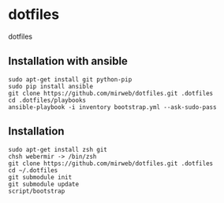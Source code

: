 dotfiles
========

dotfiles

Installation with ansible
-------------------------
    sudo apt-get install git python-pip
    sudo pip install ansible
    git clone https://github.com/mirweb/dotfiles.git .dotfiles
    cd .dotfiles/playbooks
    ansible-playbook -i inventory bootstrap.yml --ask-sudo-pass

Installation
------------

    sudo apt-get install zsh git
    chsh webermir -> /bin/zsh
    git clone https://github.com/mirweb/dotfiles.git .dotfiles
    cd ~/.dotfiles
    git submodule init
    git submodule update
    script/bootstrap
